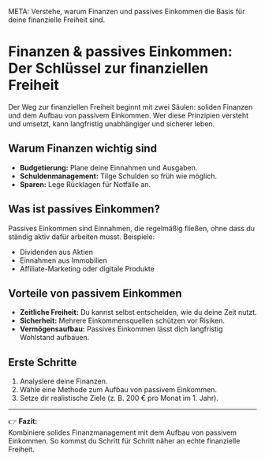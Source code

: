 META: Verstehe, warum Finanzen und passives Einkommen die Basis für deine finanzielle Freiheit sind.

# Finanzen & passives Einkommen: Der Schlüssel zur finanziellen Freiheit

Der Weg zur finanziellen Freiheit beginnt mit zwei Säulen: soliden Finanzen und dem Aufbau von passivem Einkommen. Wer diese Prinzipien versteht und umsetzt, kann langfristig unabhängiger und sicherer leben.

## Warum Finanzen wichtig sind
- **Budgetierung:** Plane deine Einnahmen und Ausgaben.
- **Schuldenmanagement:** Tilge Schulden so früh wie möglich.
- **Sparen:** Lege Rücklagen für Notfälle an.

## Was ist passives Einkommen?
Passives Einkommen sind Einnahmen, die regelmäßig fließen, ohne dass du ständig aktiv dafür arbeiten musst. Beispiele:
- Dividenden aus Aktien
- Einnahmen aus Immobilien
- Affiliate-Marketing oder digitale Produkte

## Vorteile von passivem Einkommen
- **Zeitliche Freiheit:** Du kannst selbst entscheiden, wie du deine Zeit nutzt.
- **Sicherheit:** Mehrere Einkommensquellen schützen vor Risiken.
- **Vermögensaufbau:** Passives Einkommen lässt dich langfristig Wohlstand aufbauen.

## Erste Schritte
1. Analysiere deine Finanzen.
2. Wähle eine Methode zum Aufbau von passivem Einkommen.
3. Setze dir realistische Ziele (z. B. 200 € pro Monat im 1. Jahr).

---

👉 **Fazit:**  
Kombiniere solides Finanzmanagement mit dem Aufbau von passivem Einkommen. So kommst du Schritt für Schritt näher an echte finanzielle Freiheit.
